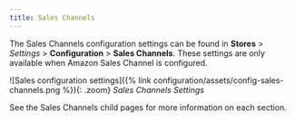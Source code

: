 ```yaml
---
title: Sales Channels
---
```


The Sales Channels configuration settings can be found in **Stores** > _Settings_ > **Configuration** > **Sales Channels**. These settings are only available when Amazon Sales Channel is configured.

![Sales configuration settings]({% link configuration/assets/config-sales-channels.png %}){: .zoom}
_Sales Channels Settings_

See the Sales Channels child pages for more information on each section.
